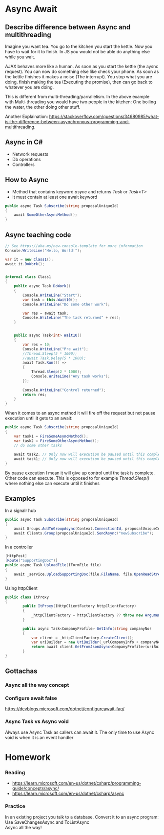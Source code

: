 # Async Await

## Describe difference between Async and multithreading
Imagine you want tea. You go to the kitchen you start the kettle. Now you have to wait for it to finish. In JS you would not be able do anything else while you wait.

AJAX behaves more like a human. As soon as you start the kettle (the aysnc request). You can now do something else like check your phone. As soon as the kettle finishes it makes a noise (The interrupt). You stop what you are doing, finish making the tea (Executing the promise), then can go back to whatever you are doing.

This is different from multi-threading/parrallelism. In the above example with Multi-threading you would have two people in the kitchen: One boiling the water, the other doing other stuff.

Another Explaination: https://stackoverflow.com/questions/34680985/what-is-the-difference-between-asynchronous-programming-and-multithreading.

## Async in C#
- Network requests
- Db operations
- Controllers

## How to Async
- Method that contains keyword _async_ and returns _Task_ or _Task_<_T>_
- It must contain at least one await keyword
```cs
public async Task Subscribe(string proposalUniqueId)
{
    await SomeOtherAsyncMethod();
}
```
## Async teaching code
```cs
// See https://aka.ms/new-console-template for more information
Console.WriteLine("Hello, World!");

var it = new Class1();
await it.DoWork();


internal class Class1
{
    public async Task DoWork()
    {
        Console.WriteLine("Start");
        var task = this.Wait10();
        Console.WriteLine("Do some other work");

        var res = await task;
        Console.WriteLine("The task returned" + res);
    }


    public async Task<int> Wait10()
    {
        var res = 10;
        Console.WriteLine("Pre wait");
        //Thread.Sleep(5 * 1000);
        //await Task.Delay(5 * 1000);
        await Task.Run(() =>
        {
            Thread.Sleep(2 * 1000);
            Console.WriteLine("Any task works");
        });
     
        Console.WriteLine("Control returned");
        return res;
    } 
}
```

When it comes to an async method it will fire off the request but not pause execution until it gets to an await:
```cs
public async Task Subscribe(string proposalUniqueId)
{
    var task1 = FireSomeAsyncMethod();
    var task2 = FireSomeOtherAsyncMethod();
    // do some other tasks
    
    await task2; // Only now will execution be paused until this completes
    await task1; // Only now will execution be paused until this completes
}
```
By pause execution I mean it will give up control until the task is complete. Other code can execute. This is opposed to for example _Thread.Sleep()_ where nothing else can execute until it finishes

    
## Examples
In a signalr hub
```cs
public async Task Subscribe(string proposalUniqueId)
{
    await Groups.AddToGroupAsync(Context.ConnectionId, proposalUniqueId);
    await Clients.Group(proposalUniqueId).SendAsync("newSubscribe");
}
```
        
In a controller
```cs
[HttpPost]
[Route("SupportingDoc")]
public async Task UploadFile(IFormFile file)
{
    await _service.UploadSupportingDoc(file.FileName, file.OpenReadStream());
}
```

Using httpClient
```cs
public class ItProxy
{
        public ItProxy(IHttpClientFactory httpClientFactory)
        {
            _httpClientFactory = httpClientFactory ?? throw new ArgumentNullException(nameof(httpClientFactory));
        }

        public async Task<CompanyProfile> GetInfo(string companyNo)
        {
            var client = _httpClientFactory.CreateClient();
            var uriBuilder = new UriBuilder(_urlCompanyInfo + companyNo);
            return await client.GetFromJsonAsync<CompanyProfile>(uriBuilder.Uri).ConfigureAwait(false);
        }
}
```



## Gottachas
### Async all the way concept

### Configure await false
https://devblogs.microsoft.com/dotnet/configureawait-faq/

### Async Task vs Async void
Always use Async Task as callers can await it. The only time to use Async void is when it is an event handler




# Homework
### Reading
- https://learn.microsoft.com/en-us/dotnet/csharp/programming-guide/concepts/async/
- https://learn.microsoft.com/en-us/dotnet/csharp/async

### Practice
In an existing project you talk to a database. Convert it to an async program:  
Use SaveChangesAsync and ToListAsync  
Async all the way!
